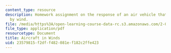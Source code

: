 ```yaml
---
content_type: resource
description: Homework assignment on the response of an air vehicle that is being buffeted
  by wind.
file: /media/https%3A/open-learning-course-data-rc.s3.amazonaws.com/2-017j-design-of-electromechanical-robotic-systems-fall-2009/23579815f2dff482081ef182c2ffe423_MIT2_017JF09_p22.pdf
file_type: application/pdf
resourcetype: Document
title: Aircraft in Winds
uid: 23579815-f2df-f482-081e-f182c2ffe423
---
```

